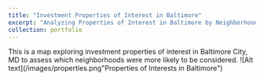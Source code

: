 ```yaml
---
title: "Investment Properties of Interest in Baltimore"
excerpt: "Analyzing Properties of Interest in Baltimore by Neighborhood <br/><img src='/images/properties.png'>"
collection: portfolio
---
```

This is a map exploring investment properties of interest in Baltimore City, MD to assess which neighborhoods were more likely to be considered.
![Alt text](/images/properties.png"Properties of Interests in Baltimore")

